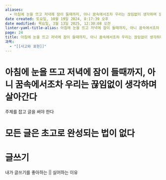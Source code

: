 ```yaml
---
aliases:
  - 아침에 눈을 뜨고 저녁에 잠이 들때까지, 아니 꿈속에서조차 우리는 끊임없이 생각하며 살아간다
date created: 토요일, 10월 19일 2024, 8:17:39 오후
date modified: 목요일, 3월 13일 2025, 12:30:08 오전
linter-yaml-title-alias: 아침에 눈을 뜨고 저녁에 잠이 들때까지, 아니 꿈속에서조차 우리는 끊임없이 생각하며 살아간다
page: 24
title: 아침에 눈을 뜨고 저녁에 잠이 들때까지, 아니 꿈속에서조차 우리는 끊임없이 생각하며 살아간다
과목:
  - "[[사고와 표현]]"
---
```


# 아침에 눈을 뜨고 저녁에 잠이 들때까지, 아니 꿈속에서조차 우리는 끊임없이 생각하며 살아간다

주제를 잡고 글을 써야 한다

# 모든 글은 초고로 완성되는 법이 없다

# 글쓰기

내가 글쓰기를 좋아하는 || 실어하는 이유
